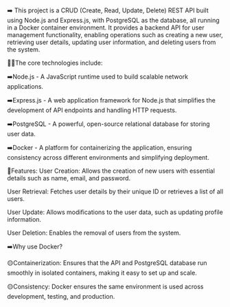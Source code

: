 ➡️ This project is a CRUD (Create, Read, Update, Delete) REST API built using Node.js and Express.js, with PostgreSQL as the database, 
all running in a Docker container environment. 
It provides a backend API for user management functionality, enabling operations such as creating a new user, 
retrieving user details, updating user information, and deleting users from the system.

🧑‍💻The core technologies include:

➡️Node.js - A JavaScript runtime used to build scalable network applications.

➡️Express.js - A web application framework for Node.js that simplifies the development of API endpoints and handling HTTP requests.

➡️PostgreSQL - A powerful, open-source relational database for storing user data.

➡️Docker - A platform for containerizing the application, ensuring consistency across different environments and simplifying deployment.


🔗Features:
User Creation: Allows the creation of new users with essential details such as name, email, and password.

User Retrieval: Fetches user details by their unique ID or retrieves a list of all users.

User Update: Allows modifications to the user data, such as updating profile information.

User Deletion: Enables the removal of users from the system.

➡️Why use Docker?

🟡Containerization: Ensures that the API and PostgreSQL database run smoothly in isolated containers, making it easy to set up and scale.

🟡Consistency: Docker ensures the same environment is used across development, testing, and production.
